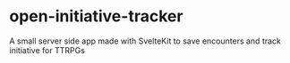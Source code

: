# open-initiative-tracker

A small server side app made with SvelteKit to save encounters and track initiative for TTRPGs
